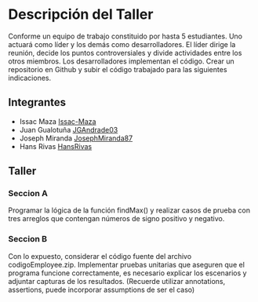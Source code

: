 
# Descripción del Taller 

Conforme un equipo de trabajo constituido por hasta 5 estudiantes. Uno actuará como líder y los demás como desarrolladores. El líder dirige la reunión, decide los puntos controversiales y divide actividades entre los otros miembros. Los desarrolladores implementan el código. Crear un repositorio en Github y subir el código trabajado para las siguientes indicaciones. 

## Integrantes

-  Issac Maza [Issac-Maza](https://github.com/Issac-Maza)
-  Juan Gualotuña [JGAndrade03](https://github.com/JGAndrade03)
-  Joseph Miranda [JosephMiranda87](https://github.com/JosephMiranda87)
-  Hans Rivas [HansRivas](https://github.com/HansRivas)
  
## Taller
### Seccion A 
Programar la lógica de la función findMax() y realizar casos de prueba con tres arreglos que contengan números de signo positivo y negativo. 
### Seccion B
Con lo expuesto, considerar el código fuente del archivo codigoEmployee.zip. Implementar pruebas unitarias que aseguren que el programa funcione correctamente, es necesario explicar los escenarios y adjuntar capturas de los resultados. 
(Recuerde utilizar annotations, assertions, puede incorporar assumptions de ser el caso)

